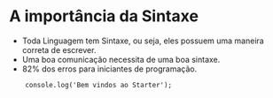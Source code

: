 # A importância da Sintaxe

* Toda Linguagem tem Sintaxe, ou seja, eles possuem uma maneira correta de escrever.
* Uma boa comunicação necessita de uma boa sintaxe.
* 82% dos erros para iniciantes de programação.

```Js
    console.log('Bem vindos ao Starter');
```